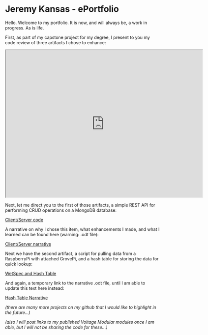 # Jeremy Kansas - ePortfolio 

Hello. Welcome to my portfolio. It is now, and will always be, a work in progress. As is life.

First, as part of my capstone project for my degree, I present to you my code review of three artifacts I chose to enhance:

<iframe src="https://drive.google.com/file/d/1Qh8Qr3i206WymGBqcJcwFGApYHn75K1a/preview" width="640" height="480"></iframe>

Next, let me direct you to the first of those artifacts, a simple REST API for performing CRUD operations on a MongoDB database:

[Client/Server code](https://github.com/ymerejsasnak/clientserver)

A narrative on why I chose this item, what enhancements I made, and what I learned can be found here (warning: .odt file):

[Client/Server narrative](https://github.com/ymerejsasnak/clientserver/blob/master/jeremykansas.cs499.cat1narrative.odt)

Next we have the second artifact, a script for pulling data from a RaspberryPi with attached GrovePi, and a hash table for storing the data for quick lookup:

[WetSpec and Hash Table](https://github.com/ymerejsasnak/wetspec-script)

And again, a temporary link to the narrative .odt file, until I am able to update this text here instead:

[Hash Table Narrative](https://github.com/ymerejsasnak/wetspec-script/blob/master/jeremykansas.cs499.cat2narrative.odt)




*(there are many more projects on my github that I would like to highlight in the future...)*

*(also I will post links to my published Voltage Modular modules once I am able, but I will not be sharing the code for these...)*
